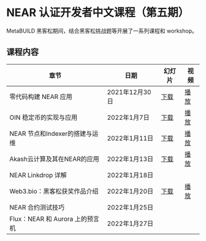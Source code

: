 # NEAR 认证开发者中文课程（第五期）

MetaBUILD 黑客松期间，结合黑客松挑战题等开展了一系列课程和 workshop。

## 课程内容

章节 | 日期 | 幻灯片 | 视频
-- | -- | -- | --
零代码构建 NEAR 应用 | 2021年12月30日 | [下载](https://github.com/near-x/ncd-cn/raw/master/cohorts/ncd-cn-5/slides/NEAR%20%E8%AE%A4%E8%AF%81%E5%BC%80%E5%8F%91%E8%80%85%EF%BC%8817%EF%BC%89%EF%BC%9A%E9%9B%B6%E4%BB%A3%E7%A0%81%E6%9E%84%E5%BB%BA%20NEAR%20%E5%BA%94%E7%94%A8.pdf) | [播放](https://www.bilibili.com/video/BV1uZ4y1Q7dj)
OIN 稳定币的实现与应用 | 2022年1月7日 | [下载](https://github.com/near-x/ncd-cn/raw/master/cohorts/ncd-cn-5/slides/NEAR%20%E8%AE%A4%E8%AF%81%E5%BC%80%E5%8F%91%E8%80%85%EF%BC%8818%EF%BC%89%EF%BC%9AOIN%20%E7%A8%B3%E5%AE%9A%E5%B8%81%E5%8E%9F%E7%90%86%E4%B8%8E%E5%AE%9E%E7%8E%B0.pptx) | [播放](https://www.bilibili.com/video/BV1Ba411z76k) 
NEAR 节点和Indexer的搭建与运维  | 2022年1月11日 | [下载](https://github.com/near-x/ncd-cn/tree/master/cohorts/ncd-cn-5/slides/NEAR%20%E8%AE%A4%E8%AF%81%E5%BC%80%E5%8F%91%E8%80%85%EF%BC%8819%EF%BC%89%EF%BC%9ANEAR%20%E8%8A%82%E7%82%B9%E5%92%8CIndexer%E7%9A%84%E6%90%AD%E5%BB%BA%E4%B8%8E%E8%BF%90%E7%BB%B4) | [播放](https://www.bilibili.com/video/BV11r4y1v7xb)
Akash云计算及其在NEAR的应用 | 2022年1月13日 | [下载](https://github.com/near-x/ncd-cn/raw/master/cohorts/ncd-cn-5/slides/NEAR%20%E8%AE%A4%E8%AF%81%E5%BC%80%E5%8F%91%E8%80%85%EF%BC%8820%EF%BC%89%EF%BC%9AAkash%E4%BA%91%E8%AE%A1%E7%AE%97%E5%8F%8A%E5%85%B6%E5%9C%A8NEAR%E7%9A%84%E5%BA%94%E7%94%A8.pdf) | [播放](https://www.bilibili.com/video/BV1iY411h7ZN)
NEAR Linkdrop 详解 | 2022年1月18日 | | 
Web3.bio：黑客松获奖作品介绍 | 2022年1月20日 | [下载](https://github.com/near-x/ncd-cn/raw/master/cohorts/ncd-cn-5/slides/NEAR%20%E8%AE%A4%E8%AF%81%E5%BC%80%E5%8F%91%E8%80%85%EF%BC%8821%EF%BC%89%EF%BC%9AWeb3.bio%EF%BC%9A%E5%9F%BA%E4%BA%8E%20NEAR%20%E7%9A%84%20Jamstack%20%E5%BC%80%E5%8F%91%E5%AE%9E%E8%B7%B5.pdf) | [播放](https://www.bilibili.com/video/BV1gb4y1n7Jb/)
NEAR 合约测试技巧 | 2022年1月25日 | |
Flux：NEAR 和 Aurora 上的预言机 | 2022年1月27日 | |
